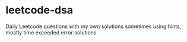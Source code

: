 # leetcode-dsa
Daily Leetcode questions with my own solutions sometimes using hints, mostly time exceeded error solutions
